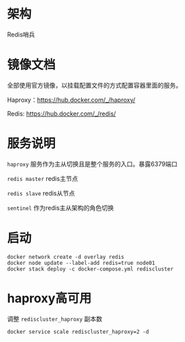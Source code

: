 # 架构

Redis哨兵

# 镜像文档

全部使用官方镜像，以挂载配置文件的方式配置容器里面的服务。

Haproxy：https://hub.docker.com/_/haproxy/

Redis: https://hub.docker.com/_/redis/

# 服务说明

`haproxy` 服务作为主从切换且是整个服务的入口。暴露6379端口

`redis master` redis主节点

`redis slave` redis从节点

`sentinel` 作为redis主从架构的角色切换

# 启动

```shell
docker network create -d overlay redis
docker node update --label-add redis=true node01
docker stack deploy -c docker-compose.yml rediscluster
```



# haproxy高可用

调整 `rediscluster_haproxy` 副本数

```shell
docker service scale rediscluster_haproxy=2 -d
```
